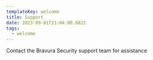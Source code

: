 ```yaml
---
templateKey: welcome
title: Support
date: 2023-09-01T21:04:00.682Z
tags:
  - welcome
---
```


Contact the Bravura Security support team for assistance

